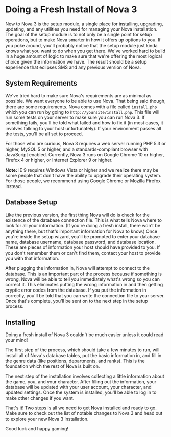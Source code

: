 # Doing a Fresh Install of Nova 3

New to Nova 3 is the setup module, a single place for installing, upgrading, updating, and any utilities you need for managing your Nova installation. The goal of the setup module is to not only be a single point for setup operations, but to make Nova smarter in how it offers up options to you. If you poke around, you'll probably notice that the setup module just kinda knows what you want to do when you get there. We've worked hard to build in a huge amount of logic to make sure that we're offering the most logical choice given the information we have. The result should be a setup experience that eclipses SMS and any previous version of Nova.

## System Requirements

We've tried hard to make sure Nova's requirements are as minimal as possible. We want everyone to be able to use Nova. That being said though, there are some requirements. Nova comes with a file called `install.php` which you can run by going to `http://yoursite/install.php`. This file will run some tests on your server to make sure you can run Nova 3. If something fails, you'll be told what failed and how to fix it (in most cases, it involves talking to your host unfortunately). If your environment passes all the tests, you'll be all set to proceed.

For those who are curious, Nova 3 requires a web server running PHP 5.3 or higher, MySQL 5 or higher, and a standards-compliant browser with JavaScript enabled. Currently, Nova 3 runs on Google Chrome 10 or higher, Firefox 4 or higher, or Internet Explorer 9 or higher.

<p class="alert alert-info"><strong>Note:</strong> IE 9 requires Windows Vista or higher and we realize there may be some people that don't have the ability to upgrade their operating system. For those people, we recommend using Google Chrome or Mozilla Firefox instead.</p>

## Database Setup

Like the previous version, the first thing Nova will do is check for the existence of the database connection file. This is what tells Nova where to look for all your information. (If you're doing a fresh install, there won't be anything there, but that's important information for Nova to know.) Once you're inside the setup wizard, you'll be prompted to enter your database name, database username, database password, and database location. These are pieces of information your host should have provided to you. If you don't remember them or can't find them, contact your host to provide you with that information.

After plugging the information in, Nova will attempt to connect to the database. This is an important part of the process because if something is wrong, Nova will be able to tell you immediately what's wrong so you can correct it. This eliminates putting the wrong information in and then getting cryptic error codes from the database. If you put the information in correctly, you'll be told that you can write the connection file to your server. Once that's complete, you'll be sent on to the next step in the setup process.

## Installing

Doing a fresh install of Nova 3 couldn't be much easier unless it could read your mind!

The first step of the process, which should take a few minutes to run, will install all of Nova's database tables, put the basic information in, and fill in the genre data (like positions, departments, and ranks). This is the foundation which the rest of Nova is built on.

The next step of the installation involves collecting a little information about the game, you, and your character. After filling out the information, your database will be updated with your user account, your character, and updated settings. Once the system is installed, you'll be able to log in to make other changes if you want.

That's it! Two steps is all we need to get Nova installed and ready to go. Make sure to check out the list of notable changes to Nova 3 and head out to explore your new Nova 3 installation.

Good luck and happy gaming!